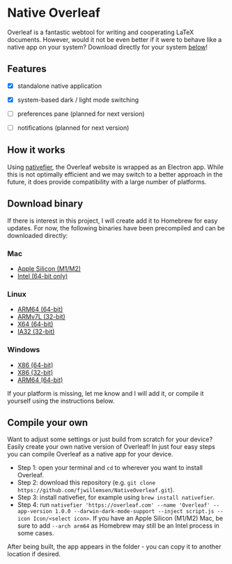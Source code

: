 # Native Overleaf
Overleaf is a fantastic webtool for writing and cooperating LaTeX documents. 
However, would it not be even better if it were to behave like a native app on your system? 
Download directly for your system [below](#download-binary)!

## Features
- [x] standalone native application
- [x] system-based dark / light mode switching 
- [ ] preferences pane (planned for next version)
- [ ] notifications (planned for next version)


## How it works
Using [nativefier](https://github.com/nativefier/nativefier), the Overleaf website is wrapped as an Electron app. While this is not optimally efficient and we may switch to a better approach in the future, it does provide compatibility with a large number of platforms. 


## Download binary
If there is interest in this project, I will create add it to Homebrew for easy updates. 
For now, the following binaries have been precompiled and can be downloaded directly:

### **Mac**
* [Apple Silicon (M1/M2)](https://github.com/fjwillemsen/NativeOverleaf/releases/latest/download/Overleaf-darwin-arm64.zip)
* [Intel (64-bit only)](https://github.com/fjwillemsen/NativeOverleaf/releases/latest/download/Overleaf-darwin-x64.zip)

### **Linux**
* [ARM64 (64-bit)](https://github.com/fjwillemsen/NativeOverleaf/releases/latest/download/Overleaf-linux-arm64.zip)
* [ARMv7L (32-bit)](https://github.com/fjwillemsen/NativeOverleaf/releases/latest/download/Overleaf-linux-armv7l.zip)
* [X64 (64-bit)](https://github.com/fjwillemsen/NativeOverleaf/releases/latest/download/Overleaf-linux-x64.zip)
* [IA32 (32-bit)](https://github.com/fjwillemsen/NativeOverleaf/releases/latest/download/Overleaf-linux-ia32.zip)

### **Windows**
* [X86 (64-bit)](https://github.com/fjwillemsen/NativeOverleaf/releases/latest/download/Overleaf-win32-x64.zip)
* [X86 (32-bit)](https://github.com/fjwillemsen/NativeOverleaf/releases/latest/download/Overleaf-win32-ia32.zip)
* [ARM64 (64-bit)](https://github.com/fjwillemsen/NativeOverleaf/releases/latest/download/Overleaf-win32-arm64.zip)

If your platform is missing, let me know and I will add it, or compile it yourself using the instructions below. 


## Compile your own
Want to adjust some settings or just build from scratch for your device? Easily create your own native version of Overleaf!
In just four easy steps you can compile Overleaf as a native app for your device.  

- Step 1: open your terminal and `cd` to wherever you want to install Overleaf. 
- Step 2: download this repository (e.g. `git clone https://github.com/fjwillemsen/NativeOverleaf.git`).
- Step 3: install nativefier, for example using `brew install nativefier`. 
- Step 4: run `nativefier 'https://overleaf.com' --name 'Overleaf' --app-version 1.0.0 --darwin-dark-mode-support --inject script.js --icon Icon/<select icon>`. If you have an Apple Silicon (M1/M2) Mac, be sure to add `--arch arm64` as Homebrew may still be an Intel process in some cases. 

After being built, the app appears in the folder - you can copy it to another location if desired. 
